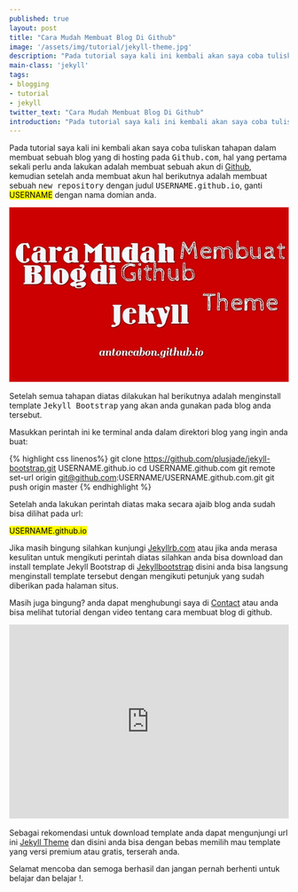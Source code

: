 ```yaml
---
published: true
layout: post
title: "Cara Mudah Membuat Blog Di Github"
image: '/assets/img/tutorial/jekyll-theme.jpg'
description: "Pada tutorial saya kali ini kembali akan saya coba tuliskan tahapan dalam membuat sebuah blog yang di hosting pada github."
main-class: 'jekyll'
tags:
- blogging
- tutorial
- jekyll
twitter_text: "Cara Mudah Membuat Blog Di Github"
introduction: "Pada tutorial saya kali ini kembali akan saya coba tuliskan tahapan dalam membuat sebuah blog yang di hosting pada github."
---
```

Pada tutorial saya kali ini kembali akan saya coba tuliskan tahapan dalam membuat sebuah blog yang di hosting pada <kbd>Github.com</kbd>, hal yang pertama sekali perlu anda lakukan adalah membuat sebuah akun di [Github](https://github.com), kemudian setelah anda membuat akun hal berikutnya adalah membuat sebuah <kbd>new repository</kbd> dengan judul <kbd>USERNAME.github.io</kbd>, ganti <mark>USERNAME</mark> dengan nama domian anda. 

![Cara Membuat Blog di Github](/assets/img/tutorial/jekyll-theme.jpg)

Setelah semua tahapan diatas dilakukan hal berikutnya adalah menginstall template <kbd>Jekyll Bootstrap</kbd> yang akan anda gunakan pada blog anda tersebut.

Masukkan perintah ini ke terminal anda dalam direktori blog yang ingin anda buat:

{% highlight css linenos%}
git clone https://github.com/plusjade/jekyll-bootstrap.git USERNAME.github.io
cd USERNAME.github.com
git remote set-url origin git@github.com:USERNAME/USERNAME.github.com.git
git push origin master
{% endhighlight %}

Setelah anda lakukan perintah diatas maka secara ajaib blog anda sudah bisa dilihat pada url:

<mark>USERNAME.github.io</mark>

Jika masih bingung silahkan kunjungi [Jekyllrb.com](https://jekyllrb.com/) atau jika anda merasa kesulitan untuk mengikuti perintah diatas silahkan anda bisa download dan install template Jekyll Bootstrap  di [Jekyllbootstrap](http://themes.jekyllbootstrap.com/) disini anda bisa langsung menginstall template tersebut dengan mengikuti petunjuk yang sudah diberikan pada halaman situs.

Masih juga bingung? anda dapat menghubungi saya di [Contact](https://antoncabon.github.io/about/) atau anda bisa melihat tutorial dengan video tentang cara membuat blog di github.

<iframe width="100%" height="350" src="https://www.youtube.com/embed/5cqzKDq5FLw" frameborder="0" allowfullscreen></iframe>

Sebagai rekomendasi untuk download template anda dapat mengunjungi url ini [Jekyll Theme](https://jekyllthemes.io/) dan disini anda bisa dengan bebas memilih mau template yang versi premium atau gratis, terserah anda.

Selamat mencoba dan semoga berhasil dan jangan pernah berhenti untuk belajar dan belajar !.
